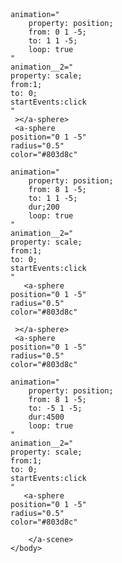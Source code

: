 <!DOCTYPE html>
<html>
    <head>
        <script src="https://aframe.io/releases/1.0.0/aframe.min.js"></script>
    </head>
    <body>
        <a-scene>
        <a-plane position="0 0 -4" rotation="-90 0 0" width="4" height="4" color="#7BC8A4"></a-plane>
        <a-camera>
    <a-cursor></a-cursor>
        </a-camera>
   <a-sphere
    position="0 1 -5"
    radius="0.5"
    color="#803d8c"
    animation__1="
        property: position;
        from: 0 0 0;
        to: 1 0 -7;
        dur:4500
        loop: true
    "
    animation__2="
    property: scale;
    from:1;
    to: 0;
    startEvents:click
    "
    ></a-sphere>
    <a-sphere
    position="0 1 -5"
    radius="0.5"
    color="#803d8c"
    
    animation="
        property: position;
        from: 0 1 -5;
        to: 1 1 -5;
        loop: true
    "
    animation__2="
    property: scale;
    from:1;
    to: 0;
    startEvents:click
    "
     ></a-sphere>
     <a-sphere
    position="0 1 -5"
    radius="0.5"
    color="#803d8c"
    
    animation="
        property: position;
        from: 8 1 -5;
        to: 1 1 -5;
        dur;200
        loop: true
    "
    animation__2="
    property: scale;
    from:1;
    to: 0;
    startEvents:click
    "
       <a-sphere  
    position="0 1 -5"
    radius="0.5"
    color="#803d8c"
     
     ></a-sphere>
     <a-sphere
    position="0 1 -5"
    radius="0.5"
    color="#803d8c"
    
    animation="
        property: position;
        from: 8 1 -5;
        to: -5 1 -5;
        dur:4500
        loop: true
    "
    animation__2="
    property: scale;
    from:1;
    to: 0;
    startEvents:click
    "
       <a-sphere  
    position="0 1 -5"
    radius="0.5"
    color="#803d8c"
    
    
></a-sphere>
        </a-scene>
    </body>
</html>
